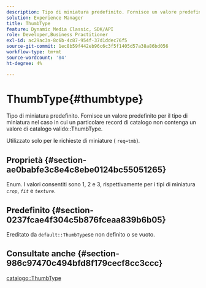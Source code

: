 ```yaml
---
description: Tipo di miniatura predefinito. Fornisce un valore predefinito per il tipo di miniatura nel caso in cui un particolare record di catalogo non contenga un valore ThumbType del catalogo valido.
solution: Experience Manager
title: ThumbType
feature: Dynamic Media Classic, SDK/API
role: Developer,Business Practitioner
exl-id: ac29ac3a-8c6b-4c87-954f-37d1ddec76f5
source-git-commit: 1ec8b59f442eb96c6c3f5f1405d57a38a86bd056
workflow-type: tm+mt
source-wordcount: '84'
ht-degree: 4%

---
```


# ThumbType{#thumbtype}

Tipo di miniatura predefinito. Fornisce un valore predefinito per il tipo di miniatura nel caso in cui un particolare record di catalogo non contenga un valore di catalogo valido::ThumbType.

Utilizzato solo per le richieste di miniature ( `req=tmb`).

## Proprietà {#section-ae0babfe3c8e4c8ebe0124bc55051265}

Enum. I valori consentiti sono 1, 2 e 3, rispettivamente per i tipi di miniatura *`crop`*, *`fit`* e *`texture`*.

## Predefinito {#section-0237fcae4f304c5b876fceaa839b6b05}

Ereditato da `default::ThumbType`se non definito o se vuoto.

## Consultate anche {#section-986c97470c494bfd8f179cecf8cc3ccc}

[catalogo::ThumbType](../../../../../is-api/image-catalog/image-serving-api-ref/c-image-catalog-reference/c-image-svg-data-reference/c-image-data-reference/r-thumbtype-cat.md#reference-41149ddffc8749cba2f8d9c8e2611e03)
